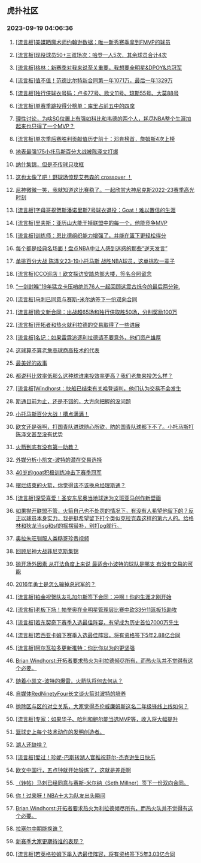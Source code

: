 ## 虎扑社区 
### 2023-09-19 04:06:36

1. [[流言板]美媒晒魔术师约翰逊数据：唯一新秀赛季拿到FMVP的球员](https://bbs.hupu.com/62151278.html)

2. [[流言板]现役球员50+三双场次：哈登一人5次，其余球员合计4次](https://bbs.hupu.com/62150860.html)

3. [[流言板]格林：新赛季对我来说至关重要，我想要全明星&DPOY&总冠军](https://bbs.hupu.com/62148423.html)

4. [[流言板]值不值！范德比尔特新合同第一年1071万，最后一年1329万](https://bbs.hupu.com/62148298.html)

5. [[流言板]独行侠球衣号码：卢卡77号、欧文11号、琼斯55号、大莫88号](https://bbs.hupu.com/62149391.html)

6. [[流言板]单赛季跳投得分榜单：库里占前五中的四席](https://bbs.hupu.com/62147472.html)

7. [理性讨论，为啥SG位置上有强如科比和韦德的两个人，耗尽NBA整个生涯加起来也只得了一个MVP？](https://bbs.hupu.com/62148794.html)

8. [[流言板]单次季后赛胜利贡献值历史前十：邓肯榜首，詹姆斯4次上榜](https://bbs.hupu.com/62146897.html)

9. [地表最强175小托马斯百分大战被陈泽文打爆](https://bbs.hupu.com/62150057.html)

10. [纳什集锦，但是不传球只攻框](https://bbs.hupu.com/62149239.html)

11. [这也太像了吧！野球场惊现艾弗森的 crossover ！](https://bbs.hupu.com/62146805.html)

12. [尼神微微一笑，我就知道这比赛稳了。一起欣赏大神尼克斯2022-23赛季高光时刻](https://bbs.hupu.com/62148300.html)

13. [[流言板]字母哥祝贺斯潘诺里斯7号球衣退役：Goat！难以置信的生涯](https://bbs.hupu.com/62149544.html)

14. [[流言板]里夫斯：亚历山大能干掉联盟中的每一个，他能竞争MVP](https://bbs.hupu.com/62148473.html)

15. [[流言板]训练师：恩比德组织能力增强了，并能在篮下更轻松得分](https://bbs.hupu.com/62147589.html)

16. [每个都是经典名场面！盘点NBA中让人感到迷惑的那些“逆天发言”](https://bbs.hupu.com/62147679.html)

17. [单挑百分大战 陈泽文23-19小托马斯 战胜NBA球员，这单挑吹一辈子](https://bbs.hupu.com/62150992.html)

18. [[流言板]CCO巡店！欧文探访安踏总部大楼，签名合照留念](https://bbs.hupu.com/62146994.html)

19. [“一剑封喉”19年猛龙卡压哨绝杀76人一起回顾这震古烁今的最后两分钟.](https://bbs.hupu.com/62149978.html)

20. [[流言板]马刺已同意与赛斯-米尔纳签下一份双向合同](https://bbs.hupu.com/62151212.html)

21. [[流言板]欧文新合同：出战超65场和独行侠取胜50场，分别奖励100万](https://bbs.hupu.com/62145324.html)

22. [[流言板]开拓者和热火就利拉德的交易取得了一些进展](https://bbs.hupu.com/62147245.html)

23. [[流言板]名记：如果雷霆追逐利拉德请不要意外，他们资产雄厚](https://bbs.hupu.com/62148589.html)

24. [这球算不算老詹高球商高技术的代表](https://bbs.hupu.com/62149502.html)

25. [最美好的故事](https://bbs.hupu.com/62146016.html)

26. [都说科比效率低那么这种球谁来投效率更高？我们老詹来投怎么样？](https://bbs.hupu.com/62150058.html)

27. [[流言板]Windhorst：快船已结束有关哈登谈判，他们认为交易不会发生](https://bbs.hupu.com/62143436.html)

28. [斯通目前为止，还是不错的，大方向把握的没问题](https://bbs.hupu.com/62150139.html)

29. [小托马斯百分大战！槽点满满！](https://bbs.hupu.com/62150078.html)

30. [欧文还是强啊，打国青队进球随心所欲，防的国青队球都下不了。小托马斯打陈泽文甚至没有优势](https://bbs.hupu.com/62151697.html)

31. [火箭到底有没有第一助教？](https://bbs.hupu.com/62150803.html)

32. [外媒分析小凯文-波特的潜在交易选择](https://bbs.hupu.com/62150127.html)

33. [40岁的goat积极训练冲击下赛季冠军](https://bbs.hupu.com/62146076.html)

34. [摆烂结束的火箭，你觉得该不该换总经理斯通？](https://bbs.hupu.com/62150503.html)

35. [[流言板]深受喜爱！圣安东尼奥当地球迷为文班亚马创作新壁画](https://bbs.hupu.com/62150926.html)

36. [如果抛开联盟不管，火箭自己也不处罚的情况下，有没有人希望他留下的？反正以球员本身实力，我是挺希望留下打个类似克拉克森这样的第六人的。给格林和狄龙当sg和sf的摇摆替补，别打pg就行。](https://bbs.hupu.com/62150487.html)

37. [奥拉朱旺驯服人类糙哥珍贵视频](https://bbs.hupu.com/62151419.html)

38. [回顾尼神大战菲尼克斯集锦](https://bbs.hupu.com/62150282.html)

39. [抛开场外因素 从打法角度上来说 最适合小波特的球队是哪支 有没有交易的可能](https://bbs.hupu.com/62150838.html)

40. [2016年勇士是怎么输掉总冠军的？](https://bbs.hupu.com/62149388.html)

41. [[流言板]铂金祝贺队友扎加尔斯签下合同：冲啊！你的生涯才刚开始](https://bbs.hupu.com/62150774.html)

42. [[流言板]老板下场！帕奎奥在全明星管理层比赛中砍33分11篮板15助攻](https://bbs.hupu.com/62143784.html)

43. [[流言板]若东契奇下赛季入选最佳阵容，有望成为历史首位7000万先生](https://bbs.hupu.com/62143333.html)

44. [[流言板]若西亚卡姆下赛季入选最佳阵容，将有资格签下5年2.88亿合同](https://bbs.hupu.com/62144924.html)

45. [[流言板]阿尔瓦拉多更新推特：你比你以为的更坚强](https://bbs.hupu.com/62150526.html)

46. [Brian Windhorst:开拓者要求热火为利拉德倾尽所有，而热火队并不觉得有这个必要。](https://bbs.hupu.com/62151217.html)

47. [随着小凯文-波特的爆雷，火箭队将何去何从？](https://bbs.hupu.com/62149627.html)

48. [自媒体RedNinetyFour长文谈火箭对波特的培养](https://bbs.hupu.com/62146606.html)

49. [抛除区与区的对立关系，大家觉得杰伦威廉姆斯这名二年级锋线上线如何？](https://bbs.hupu.com/62149401.html)

50. [[流言板]专家：如果华子、哈利和鲍尔能当选MVP等，收入将大幅提升](https://bbs.hupu.com/62149013.html)

51. [篮球史上每个技术动作的发明创造者。](https://bbs.hupu.com/62151398.html)

52. [湖人还缺啥？](https://bbs.hupu.com/62151127.html)

53. [[流言板]爱过！珍妮-巴斯转湖人官推祝菲尔-杰克逊生日快乐](https://bbs.hupu.com/62144222.html)

54. [欧文中国行，五点钟就开始锻炼了，这就是差距啊](https://bbs.hupu.com/62151255.html)

55. [（转帖）马刺已经同意与赛斯-米尔纳（Seth Millner）签下一份双向合同。](https://bbs.hupu.com/62151252.html)

56. [你！过来呀！NBA十大为队友出头瞬间](https://bbs.hupu.com/62150122.html)

57. [Brian Windhorst:开拓者要求热火为利拉德倾尽所有，而热火队并不觉得有这个必要。](https://bbs.hupu.com/62151219.html)

58. [拉塞尔中期能换谁？](https://bbs.hupu.com/62151051.html)

59. [新赛季大家更期待谁的表现？](https://bbs.hupu.com/62147255.html)

60. [[流言板]若英格拉姆下季入选最佳阵容，将有资格签下5年3.03亿合同](https://bbs.hupu.com/62143035.html)

